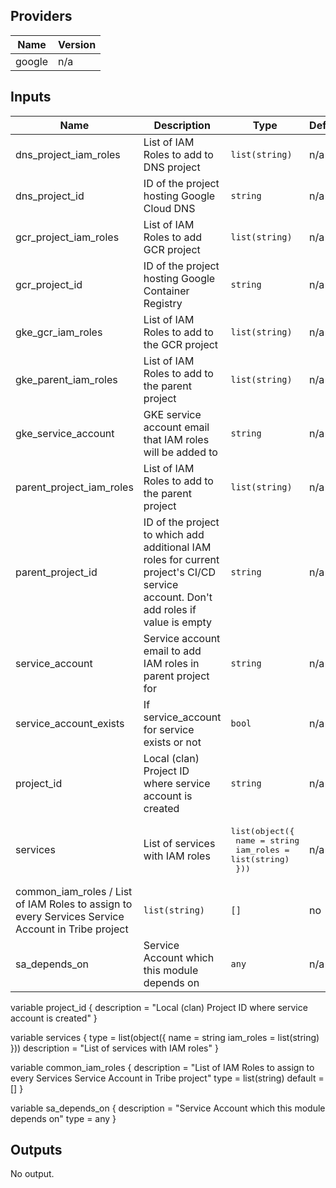 ## Providers

| Name | Version |
|------|---------|
| google | n/a |

## Inputs

| Name | Description | Type | Default | Required |
|------|-------------|------|---------|:-----:|
| dns\_project\_iam\_roles | List of IAM Roles to add to DNS project | `list(string)` | n/a | yes |
| dns\_project\_id | ID of the project hosting Google Cloud DNS | `string` | n/a | yes |
| gcr\_project\_iam\_roles | List of IAM Roles to add GCR project | `list(string)` | n/a | yes |
| gcr\_project\_id | ID of the project hosting Google Container Registry | `string` | n/a | yes |
| gke\_gcr\_iam\_roles | List of IAM Roles to add to the GCR project | `list(string)` | n/a | yes |
| gke\_parent\_iam\_roles | List of IAM Roles to add to the parent project | `list(string)` | n/a | yes |
| gke\_service\_account | GKE service account email that IAM roles will be added to | `string` | n/a | yes |
| parent\_project\_iam\_roles | List of IAM Roles to add to the parent project | `list(string)` | n/a | yes |
| parent\_project\_id | ID of the project to which add additional IAM roles for current project's CI/CD service account. Don't add roles if value is empty | `string` | n/a | yes |
| service\_account | Service account email to add IAM roles in parent project for | `string` | n/a | yes |
| service\_account\_exists | If service_account for service exists or not | `bool` | n/a | yes |
| project\_id | Local (clan) Project ID where service account is created | `string` | n/a | yes |
| services | List of services with IAM roles | <pre>list(object({<br>    name      = string<br>    iam_roles = list(string)<br>  }))<br></pre> | n/a | yes |
| common\_iam\_roles / List of IAM Roles to assign to every Services Service Account in Tribe project | `list(string)` | `[]` | no |
| sa\_depends\_on | Service Account which this module depends on | `any` | n/a | yes |


variable project_id {
  description = "Local (clan) Project ID where service account is created"
}

variable services {
  type = list(object({
    name      = string
    iam_roles = list(string)
  }))
  description = "List of services with IAM roles"
}

variable common_iam_roles {
  description = "List of IAM Roles to assign to every Services Service Account in Tribe project"
  type        = list(string)
  default     = []
}

variable sa_depends_on {
  description = "Service Account which this module depends on"
  type        = any
}


## Outputs

No output.

